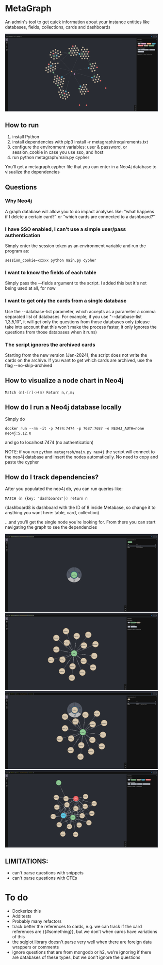 # MetaGraph

An admin's tool to get quick information about your instance entities like databases, fields, collections, cards and dashboards

![Node1](graph.png)

## How to run

1) install Python
2) install dependencies with pip3 install -r metagraph/requirements.txt
3) configure the environment variables: user & password, or session_cookie in case you use sso, and host
4) run python metagraph/main.py cypher

You'll get a metagraph.cypher file that you can enter in a Neo4j database to visualize the dependencies

## Questions

### Why Neo4j

A graph database will allow you to do impact analyses like: "what happens if I delete a certain card?" or "which cards are connected to a dashboard?"

### I have SSO enabled, I can't use a simple user/pass authentication

Simply enter the session token as an environment variable and run the program as:

```
session_cookie=xxxxx python main.py cypher
```

### I want to know the fields of each table

Simply pass the --fields argument to the script. I added this but it's not being used at all, for now

### I want to get only the cards from a single database

Use the --database-list parameter, which accepts as a parameter a comma separated list of databases. For example, if you use "--database-list 1,3,5,10", it will get only the questions from those databases only (please take into account that this won't make the process faster, it only ignores the questions from those databases when it runs)

### The script ignores the archived cards

Starting from the new version (Jan-2024), the script does not write the cards on the archive. If you want to get which cards are archived, use the flag --no-skip-archived

## How to visualize a node chart in Neo4j

```
Match (n)-[r]->(m) Return n,r,m;
```

## How do I run a Neo4j database locally

Simply do 

```
docker run --rm -it -p 7474:7474 -p 7687:7687 -e NEO4J_AUTH=none neo4j:5.12.0
```

and go to localhost:7474 (no authentication)

NOTE: if you run `python metagraph/main.py neo4j` the script will connect to the neo4j database and insert the nodes automatically. No need to copy and paste the cypher

## How do I track dependencies?

After you populated the neo4j db, you can run queries like:

`MATCH (n {key: 'dashboard8'}) return n`

(dashboard8 is dashboard with the ID of 8 inside Metabase, so change it to anything you want here: table, card, collection)

...and you'll get the single node you're looking for. From there you can start navigating the graph to see the dependencies

![Node1](singleNode.png)
![Node2](expandedNode.png)
![Node3](anotherNode.png)
![Node4](moreExpandedNode.png)

## LIMITATIONS:
- can't parse questions with snippets
- can't parse questions with CTEs

# To do
- Dockerize this
- Add tests
- Probably many refactors
- track better the references to cards, e.g. we can track if the card references are {{#something}}, but we don't when cards have variations of this
- the sqlglot library doesn't parse very well when there are foreign data wrappers or comments
- ignore questions that are from mongodb or h2, we're ignoring if there are databases of these types, but we don't ignore the questions
